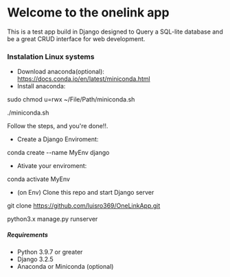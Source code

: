 # Welcome to the onelink app

This is a test app build in Django designed to Query a SQL-lite database and be a great CRUD interface for web development.

### Instalation Linux systems

* Download anaconda(optional): https://docs.conda.io/en/latest/miniconda.html
* Install anaconda:

sudo chmod u=rwx ~/File/Path/miniconda.sh

./miniconda.sh

Follow the steps, and you're done!!.

* Create a Django Enviroment:

conda create --name MyEnv django

* Ativate your enviroment:

conda activate MyEnv

* (on Env) Clone this repo and start Django server

git clone https://github.com/luisro369/OneLinkApp.git

python3.x manage.py runserver



##### Requirements
* Python 3.9.7 or greater
* Django 3.2.5
* Anaconda or Miniconda (optional)

